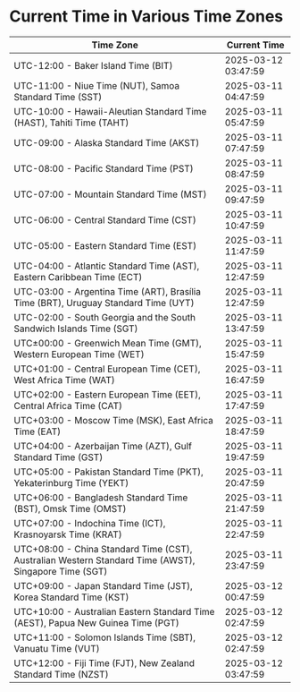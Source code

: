 # Current Time in Various Time Zones

| Time Zone | Current Time |
|-----------|--------------|
| UTC-12:00 - Baker Island Time (BIT) | 2025-03-12 03:47:59 |
| UTC-11:00 - Niue Time (NUT), Samoa Standard Time (SST) | 2025-03-11 04:47:59 |
| UTC-10:00 - Hawaii-Aleutian Standard Time (HAST), Tahiti Time (TAHT) | 2025-03-11 05:47:59 |
| UTC-09:00 - Alaska Standard Time (AKST) | 2025-03-11 07:47:59 |
| UTC-08:00 - Pacific Standard Time (PST) | 2025-03-11 08:47:59 |
| UTC-07:00 - Mountain Standard Time (MST) | 2025-03-11 09:47:59 |
| UTC-06:00 - Central Standard Time (CST) | 2025-03-11 10:47:59 |
| UTC-05:00 - Eastern Standard Time (EST) | 2025-03-11 11:47:59 |
| UTC-04:00 - Atlantic Standard Time (AST), Eastern Caribbean Time (ECT) | 2025-03-11 12:47:59 |
| UTC-03:00 - Argentina Time (ART), Brasília Time (BRT), Uruguay Standard Time (UYT) | 2025-03-11 12:47:59 |
| UTC-02:00 - South Georgia and the South Sandwich Islands Time (SGT) | 2025-03-11 13:47:59 |
| UTC±00:00 - Greenwich Mean Time (GMT), Western European Time (WET) | 2025-03-11 15:47:59 |
| UTC+01:00 - Central European Time (CET), West Africa Time (WAT) | 2025-03-11 16:47:59 |
| UTC+02:00 - Eastern European Time (EET), Central Africa Time (CAT) | 2025-03-11 17:47:59 |
| UTC+03:00 - Moscow Time (MSK), East Africa Time (EAT) | 2025-03-11 18:47:59 |
| UTC+04:00 - Azerbaijan Time (AZT), Gulf Standard Time (GST) | 2025-03-11 19:47:59 |
| UTC+05:00 - Pakistan Standard Time (PKT), Yekaterinburg Time (YEKT) | 2025-03-11 20:47:59 |
| UTC+06:00 - Bangladesh Standard Time (BST), Omsk Time (OMST) | 2025-03-11 21:47:59 |
| UTC+07:00 - Indochina Time (ICT), Krasnoyarsk Time (KRAT) | 2025-03-11 22:47:59 |
| UTC+08:00 - China Standard Time (CST), Australian Western Standard Time (AWST), Singapore Time (SGT) | 2025-03-11 23:47:59 |
| UTC+09:00 - Japan Standard Time (JST), Korea Standard Time (KST) | 2025-03-12 00:47:59 |
| UTC+10:00 - Australian Eastern Standard Time (AEST), Papua New Guinea Time (PGT) | 2025-03-12 02:47:59 |
| UTC+11:00 - Solomon Islands Time (SBT), Vanuatu Time (VUT) | 2025-03-12 02:47:59 |
| UTC+12:00 - Fiji Time (FJT), New Zealand Standard Time (NZST) | 2025-03-12 03:47:59 |
